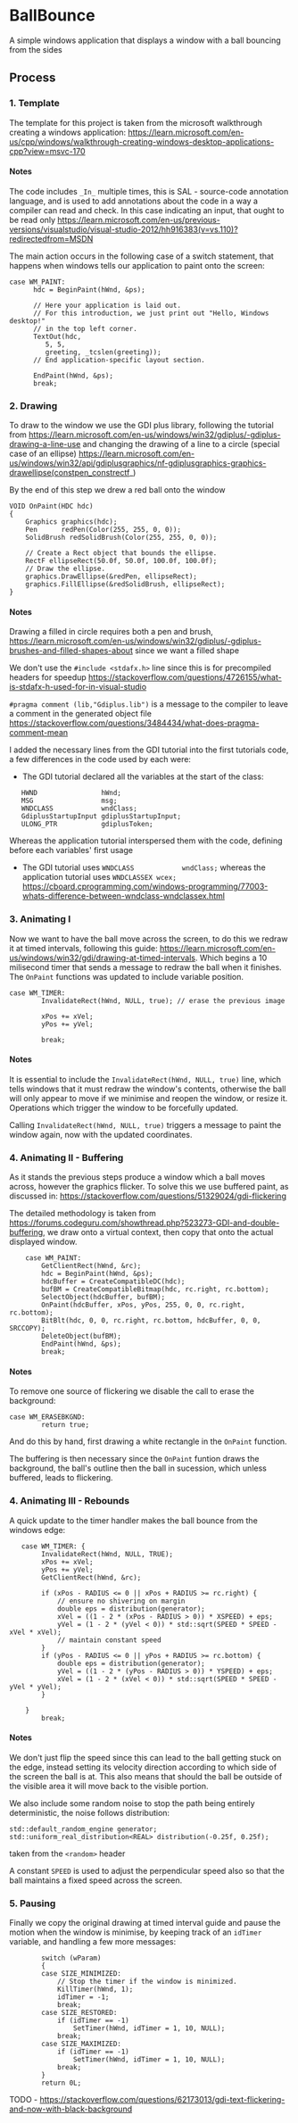 # BallBounce

A simple windows application that displays a window with a ball bouncing from the sides

## Process

### 1. Template
The template for this project is taken from the microsoft walkthrough creating a windows application: https://learn.microsoft.com/en-us/cpp/windows/walkthrough-creating-windows-desktop-applications-cpp?view=msvc-170

#### Notes
The code includes `_In_` multiple times, this is SAL - source-code annotation language, and is used to add annotations about the code in a way a compiler can read and check. In this case indicating an input, that ought to be read only https://learn.microsoft.com/en-us/previous-versions/visualstudio/visual-studio-2012/hh916383(v=vs.110)?redirectedfrom=MSDN

The main action occurs in the following case of a switch statement, that happens when windows tells our application to paint onto the screen:
```
case WM_PAINT:
      hdc = BeginPaint(hWnd, &ps);

      // Here your application is laid out.
      // For this introduction, we just print out "Hello, Windows desktop!"
      // in the top left corner.
      TextOut(hdc,
         5, 5,
         greeting, _tcslen(greeting));
      // End application-specific layout section.

      EndPaint(hWnd, &ps);
      break;
```

### 2. Drawing

To draw to the window we use the GDI plus library, following the tutorial from https://learn.microsoft.com/en-us/windows/win32/gdiplus/-gdiplus-drawing-a-line-use and changing the drawing of a line to a circle (special case of an ellipse) https://learn.microsoft.com/en-us/windows/win32/api/gdiplusgraphics/nf-gdiplusgraphics-graphics-drawellipse(constpen_constrectf_)

By the end of this step we drew a red ball onto the window
```
VOID OnPaint(HDC hdc)
{
    Graphics graphics(hdc);
    Pen      redPen(Color(255, 255, 0, 0));
    SolidBrush redSolidBrush(Color(255, 255, 0, 0));

    // Create a Rect object that bounds the ellipse.
    RectF ellipseRect(50.0f, 50.0f, 100.0f, 100.0f);
    // Draw the ellipse.
    graphics.DrawEllipse(&redPen, ellipseRect);
    graphics.FillEllipse(&redSolidBrush, ellipseRect);
}
```

#### Notes

Drawing a filled in circle requires both a pen and brush, https://learn.microsoft.com/en-us/windows/win32/gdiplus/-gdiplus-brushes-and-filled-shapes-about since we want a filled shape

We don't use the `#include <stdafx.h>` line since this is for precompiled headers for speedup https://stackoverflow.com/questions/4726155/what-is-stdafx-h-used-for-in-visual-studio

`#pragma comment (lib,"Gdiplus.lib")` is a message to the compiler to leave a comment in the generated object file https://stackoverflow.com/questions/3484434/what-does-pragma-comment-mean

I added the necessary lines from the GDI tutorial into the first tutorials code, a few differences in the code used by each were:
* The GDI tutorial declared all the variables at the start of the class:
```
   HWND                hWnd;
   MSG                 msg;
   WNDCLASS            wndClass;
   GdiplusStartupInput gdiplusStartupInput;
   ULONG_PTR           gdiplusToken;
```
Whereas the application tutorial interspersed them with the code, defining before each variables' first usage
* The GDI tutorial uses `WNDCLASS            wndClass;` whereas the application tutorial uses `WNDCLASSEX wcex;` https://cboard.cprogramming.com/windows-programming/77003-whats-difference-between-wndclass-wndclassex.html

### 3. Animating I

Now we want to have the ball move across the screen, to do this we redraw it at timed intervals, following this guide: https://learn.microsoft.com/en-us/windows/win32/gdi/drawing-at-timed-intervals. Which begins a 10 milisecond timer that sends a message to redraw the ball when it finishes. The `OnPaint` functions was updated to include variable position. 

```
case WM_TIMER:
        InvalidateRect(hWnd, NULL, true); // erase the previous image

        xPos += xVel;
        yPos += yVel;
 
        break;
```

#### Notes

It is essential to include the `InvalidateRect(hWnd, NULL, true)` line, which tells windows that it must redraw the window's contents, otherwise the ball will only appear to move if we minimise and reopen the window, or resize it. Operations which trigger the window to be forcefully updated.

Calling `InvalidateRect(hWnd, NULL, true)` triggers a message to paint the window again, now with the updated coordinates.

### 4. Animating II - Buffering

As it stands the previous steps produce a window which a ball moves across, however the graphics flicker. To solve this we use buffered paint, as discussed in: https://stackoverflow.com/questions/51329024/gdi-flickering

The detailed methodology is taken from https://forums.codeguru.com/showthread.php?523273-GDI-and-double-buffering, we draw onto a virtual context, then copy that onto the actual displayed window.

```
    case WM_PAINT:
        GetClientRect(hWnd, &rc);
        hdc = BeginPaint(hWnd, &ps);
        hdcBuffer = CreateCompatibleDC(hdc);
        bufBM = CreateCompatibleBitmap(hdc, rc.right, rc.bottom);
        SelectObject(hdcBuffer, bufBM);
        OnPaint(hdcBuffer, xPos, yPos, 255, 0, 0, rc.right, rc.bottom);
        BitBlt(hdc, 0, 0, rc.right, rc.bottom, hdcBuffer, 0, 0, SRCCOPY);
        DeleteObject(bufBM);
        EndPaint(hWnd, &ps);
        break;
```
#### Notes

To remove one source of flickering we disable the call to erase the background:
```
case WM_ERASEBKGND:
        return true;
```
And do this by hand, first drawing a white rectangle in the `OnPaint` function.

The buffering is then necessary since the `OnPaint` funtion draws the background, the ball's outline then the ball in sucession, which unless buffered, leads to flickering.

### 4. Animating III - Rebounds

A quick update to the timer handler makes the ball bounce from the windows edge: 
```
   case WM_TIMER: {
        InvalidateRect(hWnd, NULL, TRUE);
        xPos += xVel;
        yPos += yVel;
        GetClientRect(hWnd, &rc);

        if (xPos - RADIUS <= 0 || xPos + RADIUS >= rc.right) {
            // ensure no shivering on margin
            double eps = distribution(generator);
            xVel = ((1 - 2 * (xPos - RADIUS > 0)) * XSPEED) + eps;
            yVel = (1 - 2 * (yVel < 0)) * std::sqrt(SPEED * SPEED - xVel * xVel);
            // maintain constant speed
        }
        if (yPos - RADIUS <= 0 || yPos + RADIUS >= rc.bottom) {
            double eps = distribution(generator);
            yVel = ((1 - 2 * (yPos - RADIUS > 0)) * YSPEED) + eps;
            xVel = (1 - 2 * (xVel < 0)) * std::sqrt(SPEED * SPEED - yVel * yVel);
        }
        
    }
        break;
```

#### Notes
We don't just flip the speed since this can lead to the ball getting stuck on the edge, instead setting its velocity direction according to which side of the screen the ball is at. This also means that should the ball be outside of the visible area it will move back to the visible portion.

We also include some random noise to stop the path being entirely deterministic, the noise follows distribution:
```
std::default_random_engine generator;
std::uniform_real_distribution<REAL> distribution(-0.25f, 0.25f);
```
taken from the `<random>` header

A constant `SPEED` is used to adjust the perpendicular speed also so that the ball maintains a fixed speed across the screen.

### 5. Pausing

Finally we copy the original drawing at timed interval guide and pause the motion when the window is minimise, by keeping track of an `idTimer` variable, and handling a few more messages: 

```case WM_SIZE:
        switch (wParam)
        {
        case SIZE_MINIMIZED:
            // Stop the timer if the window is minimized. 
            KillTimer(hWnd, 1);
            idTimer = -1;
            break;
        case SIZE_RESTORED:
            if (idTimer == -1)
                SetTimer(hWnd, idTimer = 1, 10, NULL);
            break;
        case SIZE_MAXIMIZED:
            if (idTimer == -1)
                SetTimer(hWnd, idTimer = 1, 10, NULL);
            break;
        }
        return 0L;
  ```

TODO - https://stackoverflow.com/questions/62173013/gdi-text-flickering-and-now-with-black-background
